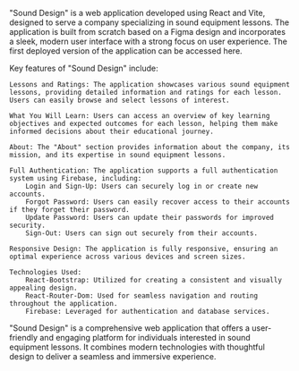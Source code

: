 "Sound Design" is a web application developed using React and Vite, designed to serve a company specializing in sound equipment lessons. The application is built from scratch based on a Figma design and incorporates a sleek, modern user interface with a strong focus on user experience. The first deployed version of the application can be accessed here.

Key features of "Sound Design" include:

    Lessons and Ratings: The application showcases various sound equipment lessons, providing detailed information and ratings for each lesson. Users can easily browse and select lessons of interest.

    What You Will Learn: Users can access an overview of key learning objectives and expected outcomes for each lesson, helping them make informed decisions about their educational journey.

    About: The "About" section provides information about the company, its mission, and its expertise in sound equipment lessons.

    Full Authentication: The application supports a full authentication system using Firebase, including:
        Login and Sign-Up: Users can securely log in or create new accounts.
        Forgot Password: Users can easily recover access to their accounts if they forget their password.
        Update Password: Users can update their passwords for improved security.
        Sign-Out: Users can sign out securely from their accounts.

    Responsive Design: The application is fully responsive, ensuring an optimal experience across various devices and screen sizes.

    Technologies Used:
        React-Bootstrap: Utilized for creating a consistent and visually appealing design.
        React-Router-Dom: Used for seamless navigation and routing throughout the application.
        Firebase: Leveraged for authentication and database services.

"Sound Design" is a comprehensive web application that offers a user-friendly and engaging platform for individuals interested in sound equipment lessons. It combines modern technologies with thoughtful design to deliver a seamless and immersive experience.
